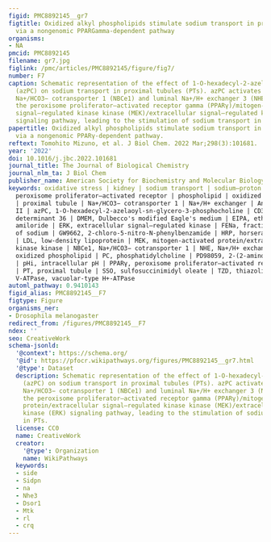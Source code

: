 ```yaml
---
figid: PMC8892145__gr7
figtitle: Oxidized alkyl phospholipids stimulate sodium transport in proximal tubules
  via a nongenomic PPARGamma-dependent pathway
organisms:
- NA
pmcid: PMC8892145
filename: gr7.jpg
figlink: /pmc/articles/PMC8892145/figure/fig7/
number: F7
caption: Schematic representation of the effect of 1-O-hexadecyl-2-azelaoyl-sn-glycero-3-phosphocholine
  (azPC) on sodium transport in proximal tubules (PTs). azPC activates basolateral
  Na+/HCO3− cotransporter 1 (NBCe1) and luminal Na+/H+ exchanger 3 (NHE3) through
  the peroxisome proliferator–activated receptor gamma (PPARγ)/mitogen-activated protein/extracellular
  signal–regulated kinase kinase (MEK)/extracellular signal–regulated kinase (ERK)
  signaling pathway, leading to the stimulation of sodium transport in PTs.
papertitle: Oxidized alkyl phospholipids stimulate sodium transport in proximal tubules
  via a nongenomic PPARγ-dependent pathway.
reftext: Tomohito Mizuno, et al. J Biol Chem. 2022 Mar;298(3):101681.
year: '2022'
doi: 10.1016/j.jbc.2022.101681
journal_title: The Journal of Biological Chemistry
journal_nlm_ta: J Biol Chem
publisher_name: American Society for Biochemistry and Molecular Biology
keywords: oxidative stress | kidney | sodium transport | sodium–proton exchange |
  peroxisome proliferator–activated receptor | phospholipid | oxidized phospholipid
  | proximal tubule | Na+/HCO3− cotransporter 1 | Na+/H+ exchanger | Ang II, angiotensin
  II | azPC, 1-O-hexadecyl-2-azelaoyl-sn-glycero-3-phosphocholine | CD36, cluster
  determinant 36 | DMEM, Dulbecco's modified Eagle's medium | EIPA, ethyl-isopropyl
  amiloride | ERK, extracellular signal–regulated kinase | FENa, fractional excretion
  of sodium | GW9662, 2-chloro-5-nitro-N-phenylbenzamide | HRP, horseradish peroxidase
  | LDL, low-density lipoprotein | MEK, mitogen-activated protein/extracellular signal–regulated
  kinase kinase | NBCe1, Na+/HCO3− cotransporter 1 | NHE, Na+/H+ exchanger | oxPL,
  oxidized phospholipid | PC, phosphatidylcholine | PD98059, 2-(2-amino-3methoxyphenyl)chromone
  | pHi, intracellular pH | PPARγ, peroxisome proliferator–activated receptor gamma
  | PT, proximal tubule | SSO, sulfosuccinimidyl oleate | TZD, thiazolidinedione |
  V-ATPase, vacuolar-type H+-ATPase
automl_pathway: 0.9410143
figid_alias: PMC8892145__F7
figtype: Figure
organisms_ner:
- Drosophila melanogaster
redirect_from: /figures/PMC8892145__F7
ndex: ''
seo: CreativeWork
schema-jsonld:
  '@context': https://schema.org/
  '@id': https://pfocr.wikipathways.org/figures/PMC8892145__gr7.html
  '@type': Dataset
  description: Schematic representation of the effect of 1-O-hexadecyl-2-azelaoyl-sn-glycero-3-phosphocholine
    (azPC) on sodium transport in proximal tubules (PTs). azPC activates basolateral
    Na+/HCO3− cotransporter 1 (NBCe1) and luminal Na+/H+ exchanger 3 (NHE3) through
    the peroxisome proliferator–activated receptor gamma (PPARγ)/mitogen-activated
    protein/extracellular signal–regulated kinase kinase (MEK)/extracellular signal–regulated
    kinase (ERK) signaling pathway, leading to the stimulation of sodium transport
    in PTs.
  license: CC0
  name: CreativeWork
  creator:
    '@type': Organization
    name: WikiPathways
  keywords:
  - side
  - Sidpn
  - na
  - Nhe3
  - Dsor1
  - Mtk
  - rl
  - crq
---
```

